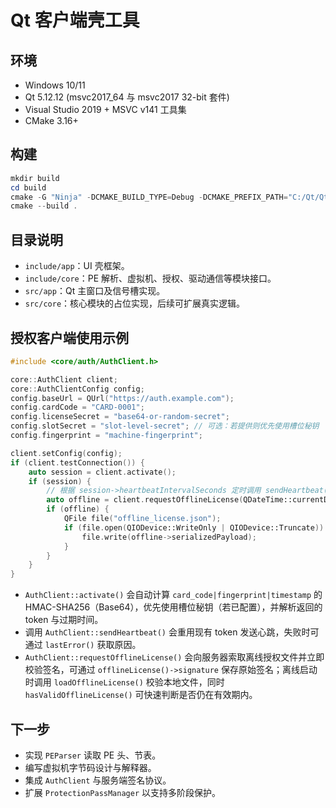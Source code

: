 # Qt 客户端壳工具

## 环境
- Windows 10/11
- Qt 5.12.12 (msvc2017_64 与 msvc2017 32-bit 套件)
- Visual Studio 2019 + MSVC v141 工具集
- CMake 3.16+

## 构建
```powershell
mkdir build
cd build
cmake -G "Ninja" -DCMAKE_BUILD_TYPE=Debug -DCMAKE_PREFIX_PATH="C:/Qt/Qt5.12.12/5.12.12/msvc2017_64" ..
cmake --build .
```

## 目录说明
- `include/app`：UI 壳框架。
- `include/core`：PE 解析、虚拟机、授权、驱动通信等模块接口。
- `src/app`：Qt 主窗口及信号槽实现。
- `src/core`：核心模块的占位实现，后续可扩展真实逻辑。

## 授权客户端使用示例
```cpp
#include <core/auth/AuthClient.h>

core::AuthClient client;
core::AuthClientConfig config;
config.baseUrl = QUrl("https://auth.example.com");
config.cardCode = "CARD-0001";
config.licenseSecret = "base64-or-random-secret";
config.slotSecret = "slot-level-secret"; // 可选：若提供则优先使用槽位秘钥
config.fingerprint = "machine-fingerprint";

client.setConfig(config);
if (client.testConnection()) {
	auto session = client.activate();
	if (session) {
		// 根据 session->heartbeatIntervalSeconds 定时调用 sendHeartbeat()
		auto offline = client.requestOfflineLicense(QDateTime::currentDateTimeUtc().addDays(3));
		if (offline) {
			QFile file("offline_license.json");
			if (file.open(QIODevice::WriteOnly | QIODevice::Truncate)) {
				file.write(offline->serializedPayload);
			}
		}
	}
}
```

- `AuthClient::activate()` 会自动计算 `card_code|fingerprint|timestamp` 的 HMAC-SHA256（Base64），优先使用槽位秘钥（若已配置），并解析返回的 token 与过期时间。
- 调用 `AuthClient::sendHeartbeat()` 会重用现有 token 发送心跳，失败时可通过 `lastError()` 获取原因。
- `AuthClient::requestOfflineLicense()` 会向服务器索取离线授权文件并立即校验签名，可通过 `offlineLicense()->signature` 保存原始签名；离线启动时调用 `loadOfflineLicense()` 校验本地文件，同时 `hasValidOfflineLicense()` 可快速判断是否仍在有效期内。

## 下一步
- 实现 `PEParser` 读取 PE 头、节表。
- 编写虚拟机字节码设计与解释器。
- 集成 `AuthClient` 与服务端签名协议。
- 扩展 `ProtectionPassManager` 以支持多阶段保护。
